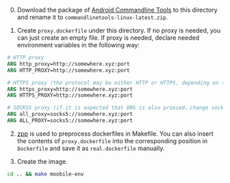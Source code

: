 <!-- vimc: call SyntaxRange#Include('```sh', '```', 'sh', 'NonText'): -->
<!-- vimc: call SyntaxRange#Include('```dockerfile', '```', 'dockerfile', 'NonText'): -->

0. Download the package of [Android Commandline
   Tools](https://developer.android.com/studio) to this directory and rename it
to `commandlinetools-linux-latest.zip`.

1. Create `proxy.dockerfile` under this directory. If no proxy is needed, you
   can just create an empty file. If proxy is needed, declare needed
environment variables in the following way:

```dockerfile
# HTTP proxy
ARG http_proxy=http://somewhere.xyz:port
ARG HTTP_PROXY=http://somewhere.xyz:port

# HTTPS proxy (the protocol may be either HTTP or HTTPS, depending on the proxy)
ARG https_proxy=http://somewhere.xyz:port
ARG HTTPS_PROXY=http://somewhere.xyz:port

# SOCKS5 proxy (if it is expected that DNS is also proxied，change socks5 to socks5h)
ARG all_proxy=socks5://somewhere.xyz:port
ARG ALL_PROXY=socks5://somewhere.xyz:port
```

2. [zpp](https://github.com/zdy023/z-nixtools/tree/master/toy-preprocessor) is
   used to preprocess dockerfiles in Makefile. You can also insert the contents
of `proxy.dockerfile` into the corresponding position in `Dockerfile` and save
it as `real.dockerfile` manually.

3. Create the image.

```sh
cd .. && make moobile-env
```
